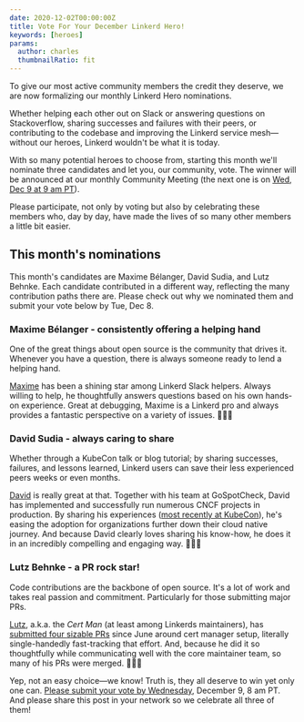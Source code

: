 ```yaml
---
date: 2020-12-02T00:00:00Z
title: Vote For Your December Linkerd Hero!
keywords: [heroes]
params:
  author: charles
  thumbnailRatio: fit
---
```


To give our most active community members the credit they deserve, we are now formalizing our monthly Linkerd Hero nominations.

Whether helping each other out on Slack or answering questions on Stackoverflow, sharing successes and failures with their peers, or contributing to the codebase and improving the Linkerd service mesh—without our heroes, Linkerd wouldn't be what it is today.

With so many potential heroes to choose from, starting this month we'll nominate three candidates and let you, our community, vote. The winner will be announced at our monthly Community Meeting (the next one is on [Wed, Dec 9 at 9 am PT](https://community.cncf.io/events/details/cncf-linkerd-online-community-meetup-presents-december-linkerd-online-community-meetup/)).

Please participate, not only by voting but also by celebrating these members who, day by day, have made the lives of so many other members a little bit easier.

## This month's nominations

This month's candidates are Maxime Bélanger, David Sudia, and Lutz Behnke. Each candidate contributed in a different way, reflecting the many contribution paths there are. Please check out why we nominated them and submit your vote below by Tue, Dec 8.

### Maxime Bélanger - consistently offering a helping hand

One of the great things about open source is the community that drives it. Whenever you have a question, there is always someone ready to lend a helping hand.

[Maxime](https://www.linkedin.com/in/maximeb/) has been a shining star among Linkerd Slack helpers. Always willing to help, he thoughtfully answers questions based on his own hands-on experience. Great at debugging, Maxime is a Linkerd pro and always provides a fantastic perspective on a variety of issues. 👏👏👏

### David Sudia - always caring to share

Whether through a KubeCon talk or blog tutorial; by sharing successes, failures, and lessons learned, Linkerd users can save their less experienced peers weeks or even months.

[David](https://www.linkedin.com/in/davidsudia/) is really great at that. Together with his team at GoSpotCheck, David has implemented and successfully run numerous CNCF projects in production. By sharing his experiences ([most recently at KubeCon](https://buoyant.io/media/building-an-internal-platform-with-cncf-tools/)), he's easing the adoption for organizations further down their cloud native journey. And because David clearly loves sharing his know-how, he does it in an incredibly compelling and engaging way. 👏👏👏

### Lutz Behnke - a PR rock star!

Code contributions are the backbone of open source. It's a lot of work and takes real passion and commitment. Particularly for those submitting major PRs.

[Lutz](https://www.linkedin.com/in/lutz-behnke-096a19/), a.k.a. the _Cert Man_ (at least among Linkerds maintainers), has [submitted four sizable PRs](https://github.com/linkerd/linkerd2/pulls?q=is%3Apr+author%3Acypherfox+is%3Aclosed) since June around cert manager setup, literally single-handedly fast-tracking that effort. And, because he did it so thoughtfully while communicating well with the core maintainer team, so many of his PRs were merged. 👏👏👏

Yep, not an easy choice—we know! Truth is, they all deserve to win yet only one can. [Please submit your vote by Wednesday](https://docs.google.com/forms/d/e/1FAIpQLSfrJFZSbcN94zuY18BvPorfB-sHE66dRl7rlq8jSq1BZnefog/viewform), December 9, 8 am PT. And please share this post in your network so we celebrate all three of them!
